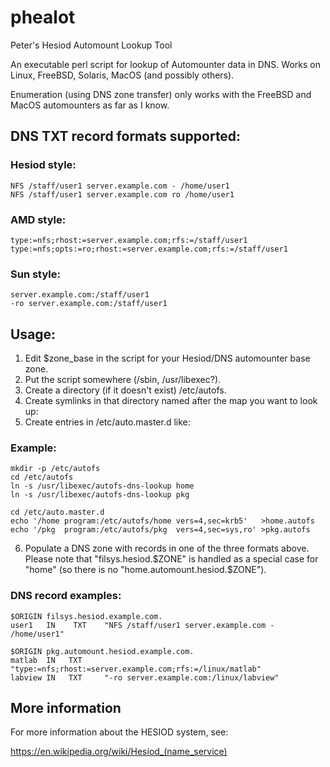 # phealot

Peter's Hesiod Automount Lookup Tool

An executable perl script for lookup of Automounter data in DNS.
Works on Linux, FreeBSD, Solaris, MacOS (and possibly others).

Enumeration (using DNS zone transfer) only works with the FreeBSD 
and MacOS automounters as far as I know.


## DNS TXT record formats supported:

### Hesiod style:
    NFS /staff/user1 server.example.com - /home/user1
    NFS /staff/user1 server.example.com ro /home/user1

### AMD style:
    type:=nfs;rhost:=server.example.com;rfs:=/staff/user1
    type:=nfs;opts:=ro;rhost:=server.example.com;rfs:=/staff/user1

### Sun style:
    server.example.com:/staff/user1
    -ro server.example.com:/staff/user1


## Usage:

1. Edit $zone_base in the script for your Hesiod/DNS automounter base zone.
2. Put the script somewhere (/sbin, /usr/libexec?).
3. Create a directory (if it doesn't exist) /etc/autofs.
4. Create symlinks in that directory named after the map you want to look up:
5. Create entries in /etc/auto.master.d like:


### Example:

    mkdir -p /etc/autofs
    cd /etc/autofs
    ln -s /usr/libexec/autofs-dns-lookup home
    ln -s /usr/libexec/autofs-dns-lookup pkg
    
    cd /etc/auto.master.d
    echo '/home program:/etc/autofs/home vers=4,sec=krb5'   >home.autofs
    echo '/pkg  program:/etc/autofs/pkg  vers=4,sec=sys,ro' >pkg.autofs

6. Populate a DNS zone with records in one of the three formats above.
Please note that "filsys.hesiod.$ZONE" is handled as a special case for "home" 
(so there is no "home.automount.hesiod.$ZONE").


### DNS record examples:

    $ORIGIN filsys.hesiod.example.com.
    user1   IN    TXT    "NFS /staff/user1 server.example.com - /home/user1"
    
    $ORIGIN pkg.automount.hesiod.example.com.
    matlab  IN   TXT     "type:=nfs;rhost:=server.example.com;rfs:=/linux/matlab"
    labview IN   TXT     "-ro server.example.com:/linux/labview"
    

## More information

For more information about the HESIOD system, see:

  https://en.wikipedia.org/wiki/Hesiod_(name_service)
